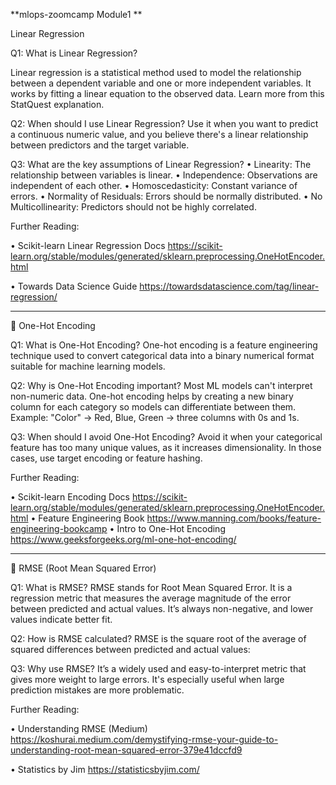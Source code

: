 **mlops-zoomcamp Module1 **

Linear Regression

Q1: What is Linear Regression?

Linear regression is a statistical method used to model the relationship between a dependent variable and one or more independent variables. It works by fitting a linear equation to the observed data. Learn more from this StatQuest explanation.

Q2: When should I use Linear Regression?
Use it when you want to predict a continuous numeric value, and you believe there's a linear relationship between predictors and the target variable.

Q3: What are the key assumptions of Linear Regression?
•	Linearity: The relationship between variables is linear.
•	Independence: Observations are independent of each other.
•	Homoscedasticity: Constant variance of errors.
•	Normality of Residuals: Errors should be normally distributed.
•	No Multicollinearity: Predictors should not be highly correlated.

Further Reading:

•	Scikit-learn Linear Regression Docs
    https://scikit-learn.org/stable/modules/generated/sklearn.preprocessing.OneHotEncoder.html
    
•	Towards Data Science Guide
    https://towardsdatascience.com/tag/linear-regression/
    

    
________________________________________
🔢 One-Hot Encoding

Q1: What is One-Hot Encoding?
One-hot encoding is a feature engineering technique used to convert categorical data into a binary numerical format suitable for machine learning models.

Q2: Why is One-Hot Encoding important?
Most ML models can't interpret non-numeric data. One-hot encoding helps by creating a new binary column for each category so models can differentiate between them. Example: "Color" → Red, Blue, Green → three columns with 0s and 1s.

Q3: When should I avoid One-Hot Encoding?
Avoid it when your categorical feature has too many unique values, as it increases dimensionality. In those cases, use target encoding or feature hashing.

Further Reading:

•	Scikit-learn Encoding Docs
    https://scikit-learn.org/stable/modules/generated/sklearn.preprocessing.OneHotEncoder.html
•	Feature Engineering Book
    https://www.manning.com/books/feature-engineering-bookcamp
•	Intro to One-Hot Encoding 
    https://www.geeksforgeeks.org/ml-one-hot-encoding/
________________________________________
📏 RMSE (Root Mean Squared Error)

Q1: What is RMSE?
RMSE stands for Root Mean Squared Error. It is a regression metric that measures the average magnitude of the error between predicted and actual values. It’s always non-negative, and lower values indicate better fit.

Q2: How is RMSE calculated?
RMSE is the square root of the average of squared differences between predicted and actual values: 

Q3: Why use RMSE?
It’s a widely used and easy-to-interpret metric that gives more weight to large errors. It's especially useful when large prediction mistakes are more problematic.

Further Reading:

•	Understanding RMSE (Medium)
    https://koshurai.medium.com/demystifying-rmse-your-guide-to-understanding-root-mean-squared-error-379e41dccfd9
    
•	Statistics by Jim
    https://statisticsbyjim.com/
